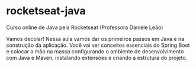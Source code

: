 # rocketseat-java
Curso online de Java pela Rocketseat (Professora Daniele Leão)

Vamos decolar! Nessa aula vamos dar os primeiros passos em Java e na construção da aplicação.
Você vai ver conceitos essenciais do Spring Boot e colocar a mão na massa configurando o ambiente de desenvolvimento com Java e Maven,
instalando extensões e criando a estrutura do projeto.
